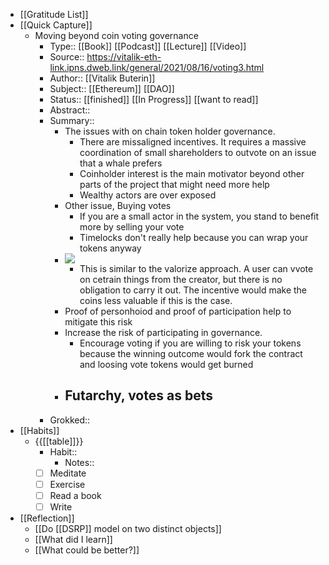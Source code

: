 - [[Gratitude List]]
- [[Quick Capture]]
    - Moving beyond coin voting governance
        - Type:: [[Book]] [[Podcast]] [[Lecture]] [[Video]]
        - Source:: https://vitalik-eth-link.ipns.dweb.link/general/2021/08/16/voting3.html
        - Author:: [[Vitalik Buterin]]
        - Subject:: [[Ethereum]] [[DAO]]
        - Status:: [[finished]] [[In Progress]] [[want to read]]
        - Abstract::
        - Summary::
            - The issues with on chain token holder governance.
                - There are missaligned incentives. It requires a massive coordination of small shareholders to outvote on an issue that a whale prefers
                - Coinholder interest is the main motivator beyond other parts of the project that might need more help
                - Wealthy actors are over exposed
            - Other issue, Buying votes
                - If you are a small actor in the system, you stand to benefit more by selling your vote
                - Timelocks don't really help because you can wrap your tokens anyway
            - ![](https://firebasestorage.googleapis.com/v0/b/firescript-577a2.appspot.com/o/imgs%2Fapp%2FJavier-knowledge-graph%2F7qBeENleTo.png?alt=media&token=af36aff3-d12c-4f20-a431-82ee285b112d)
                - This is similar to the valorize approach. A user can vvote on cetrain things from the creator, but there is no obligation to carry it out. The incentive would make the coins less valuable if this is the case.
            - Proof of personhoiod and proof of participation help to mitigate this risk
            - Increase the risk of participating in governance.
                - Encourage voting if you are willing to risk your tokens because the winning outcome would fork the contract and loosing vote tokens would get burned
            - Futarchy, votes as bets
                - 
        - Grokked::
- [[Habits]]
    - {{[[table]]}}
        - Habit::
            - Notes::
        - [ ] Meditate
        - [ ] Exercise
        - [ ] Read a book
        - [ ] Write
- [[Reflection]]
    - [[Do [[DSRP]] model on two distinct objects]]
    - [[What did I learn]]
    - [[What could be better?]]

